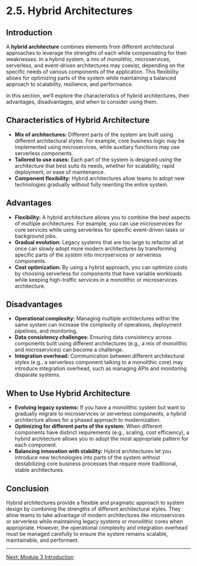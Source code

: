 # 2.5. Hybrid Architectures

## Introduction

A **hybrid architecture** combines elements from different architectural approaches to leverage the strengths of each while compensating for their weaknesses. In a hybrid system, a mix of monolithic, microservices, serverless, and event-driven architectures may coexist, depending on the specific needs of various components of the application. This flexibility allows for optimizing parts of the system while maintaining a balanced approach to scalability, resilience, and performance.

In this section, we’ll explore the characteristics of hybrid architectures, their advantages, disadvantages, and when to consider using them.

## Characteristics of Hybrid Architecture

- **Mix of architectures:** Different parts of the system are built using different architectural styles. For example, core business logic may be implemented using microservices, while auxiliary functions may use serverless components.
- **Tailored to use cases:** Each part of the system is designed using the architecture that best suits its needs, whether for scalability, rapid deployment, or ease of maintenance.
- **Component flexibility:** Hybrid architectures allow teams to adopt new technologies gradually without fully rewriting the entire system.

## Advantages

- **Flexibility:** A hybrid architecture allows you to combine the best aspects of multiple architectures. For example, you can use microservices for core services while using serverless for specific event-driven tasks or background jobs.
- **Gradual evolution:** Legacy systems that are too large to refactor all at once can slowly adopt more modern architectures by transforming specific parts of the system into microservices or serverless components.
- **Cost optimization:** By using a hybrid approach, you can optimize costs by choosing serverless for components that have variable workloads while keeping high-traffic services in a monolithic or microservices architecture.

## Disadvantages

- **Operational complexity:** Managing multiple architectures within the same system can increase the complexity of operations, deployment pipelines, and monitoring.
- **Data consistency challenges:** Ensuring data consistency across components built using different architectures (e.g., a mix of monolithic and microservices) can become a challenge.
- **Integration overhead:** Communication between different architectural styles (e.g., a serverless component talking to a monolithic core) may introduce integration overhead, such as managing APIs and monitoring disparate systems.

## When to Use Hybrid Architecture

- **Evolving legacy systems:** If you have a monolithic system but want to gradually migrate to microservices or serverless components, a hybrid architecture allows for a phased approach to modernization.
- **Optimizing for different parts of the system:** When different components have distinct requirements (e.g., scaling, cost efficiency), a hybrid architecture allows you to adopt the most appropriate pattern for each component.
- **Balancing innovation with stability:** Hybrid architectures let you introduce new technologies into parts of the system without destabilizing core business processes that require more traditional, stable architectures.

## Conclusion

Hybrid architectures provide a flexible and pragmatic approach to system design by combining the strengths of different architectural styles. They allow teams to take advantage of modern architectures like microservices or serverless while maintaining legacy systems or monolithic cores when appropriate. However, the operational complexity and integration overhead must be managed carefully to ensure the system remains scalable, maintainable, and performant.

---

[Next: Module 3 Introduction](../module_3/module_3_intro.md)
